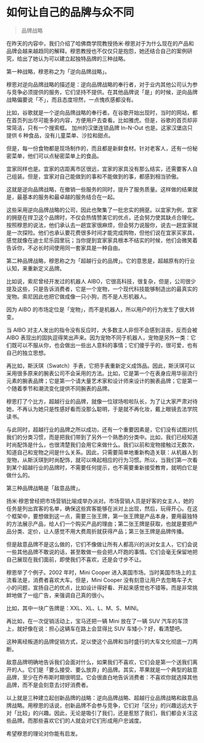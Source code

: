 # 如何让自己的品牌与众不同

> 品牌战略

在昨天的内容中，我们介绍了哈佛商学院教授扬米·穆恩对于为什么现在的产品和品牌会越来越趋同的解释。穆恩教授也不仅仅只是抱怨，她还结合自己的案例研究，给出了她认为可以建立起独特品牌的三种战略。

第一种战略，穆恩称之为「逆向品牌战略」。

穆恩对逆向品牌战略的描述是：逆向品牌战略的奉行者，对于业内其他公司认为参与竞争必须提供的服务，它们坚持不提供。在其他品牌说「是」的时候，逆向品牌战略偏要说「不」，而且态度坦然，一点愧疚感都没有。

比如，谷歌就是一个逆向品牌战略的奉行者。在谷歌开始出现时，当时的网站，都在首页列出尽可能多的内容，方便用户去查看。比如雅虎。但是，谷歌的首页却非常简洁，只有一个搜索框。
加州的汉堡连锁品牌 In-N-Out 也是。这家汉堡店只提供 6 种食品，没有儿童菜单、沙拉和甜点。

但是，每一份食物都是现场制作的，而且都是新鲜食材。针对老客人，还有一份秘密菜单，他们可以点秘密菜单上的食品。

宜家同样也是。宜家的店距离市区很远，宜家的家具没有那么结实，还需要客人自己组装。但是，宜家对自己能做到的事和不能做到的事，都感到相当骄傲。

这就是逆向品牌战略，在撤销一些服务的同时，提升了服务质量。这样做的结果就是，最基本的服务和最卓越的服务结合在一起。

这些采用逆向品牌战略的公司，因此也聚集了一批忠实的拥趸。以宜家为例，宜家的拥趸在捍卫这个品牌时，不仅会热情赞美它的优点，还会努力使其缺点合理化。按照穆恩的说法，他们承认去一趟宜家很麻烦，但会努力说服你，说去一趟宜家就是一次探险。他们也承认要花费很多时间才能完成购物，但他们说在宜家买家具，感觉就像在迪士尼乐园里玩；当你提到宜家家具根本不结实的时候，他们会微笑着告诉你，不必长时间使用同一套家具是一种自由。

第二种品牌战略，穆恩称之为「超越行业的品牌」。它的意思是，超越原有的行业认知，来重新定义品牌。

比如说，索尼曾经开发过的机器人 AIBO，它很高科技，很复杂，但是，公司很少提及这些，只是告诉消费者，它是一个宠物，一个现代科技能够制造出的最真实的宠物。索尼因此也把它做成像一只小狗，而不是人形机器人。

因为 AIBO 的市场定位是「宠物」，而不是机器人，所以用户的行为发生了很大转变。

当 AIBO 对主人发出的指令没有反应时，大多数主人非但不会感到沮丧，反而会被 AIBO 表现出的固执逗得笑出声来。因为宠物不同于机器人，宠物是另外一类：它们既可以不服从你，也会做出一些出人意料的事情；它们傻乎乎的，很可爱，也有自己的独立思想。

再比如，斯沃琪（Swatch）手表，它把手表重新定义成饰品。因此，斯沃琪可以采用很多原来的腕表公司不会采用的方法。比如，它是第一个在表身应用华丽流行元素的腕表品牌；它是第一个请大量艺术家和设计师来设计的腕表品牌；它是第一个随着季节和潮流变化提供不同腕表的品牌。

穆恩打了个比方，超越行业的品牌，就像一位球场啦啦队长，为了让大家严肃对待她，不再认为她只是性感好看而没那么聪明，于是就不再化妆，戴上眼镜去法学院读书。

与此同时，超越行业的品牌之所以成功，还有一个重要因素是，它们没有试图对抗我们的分类习惯，而是把我们带到了另外一个熟悉的分类中。比如，我们已经知道时尚配饰是什么，也很清楚我们会用它来做什么。我们以前和宠物接触过无数次，知道自己和宠物之间是什么关系。因此，只需要简单地重新构造关联：从机器人到宠物，从斯沃琪到时尚配饰，就可以唤起相应的行为习惯。所以，当我们第一次看到某个超越行业的品牌时，不需要任何提示，也不需要重新接受教育，就明白它是做什么的。

第三种品牌战略是「敌意品牌」。

扬米·穆恩曾经把市场营销比喻成举办派对。市场营销人员是好客的女主人，她的任务是列出宾客的名单，确保这些宾客能够在派对上出现，然后，玩得开心。在这个框架中，要想做到这一点，需要三张王牌，第一张王牌是产品本身，要用最独特的方法展示产品，给人们一个购买产品的理由；第二张王牌是获取，也就是要把产品分类、定价，让人感觉不用大费周折就获得产品；第三张王牌是品牌传播。

但是敌意品牌不是这么做的，它们不像做让所有人都高兴的派对女主人，它们会说一些其他品牌不敢说的话，甚至敢做一些会把人吓跑的事情。它们会毫无保留地把自己展现在我们面前，即使我们不喜欢，还是会寸步不让。

穆恩举了个例子。2002 年时，Mini Cooper 进入美国市场。当时美国市场上的主流看法是，消费者喜欢大车。但是，Mini Cooper 没有刻意让用户去忽略车子大小的问题，宣扬自己的优点，比如设计得好看、开起来感觉也不错等。而是非常挑衅地做了一组广告，来强调自己真的很小。

比如，其中一块广告牌是：XXL、XL、L、M、S、MINI。

再比如，在一次促销活动上，宝马还把一辆 Mini 放在了一辆 SUV 汽车的车顶上，就好像在说：担心这辆车在路上会显得比 SUV 车矮小？好，看清楚吧。

这种离经叛道的品牌促销方式，足以使这个品牌和当时盛行的大车文化彻底一刀两断。

敌意品牌明确地告诉我们会面对什么，如果我们不喜欢，它们会是第一个送我们离开的人。它们是「要么接受、要么放弃」的品牌。其实，苹果就是一个典型的敌意品牌，至少在乔布斯时期很明显。它会很直白地告诉消费者：不喜欢你就选择其他品牌，而不是会刻意去讨好消费者。

以上就是三种建立起创新品牌的战略：逆向品牌战略、超越行业品牌战略和敌意品牌战略。用穆恩的话说，创新品牌不会参与竞争，它们对「区分」的兴趣远远大于对「比较」的兴趣。因此，无论是吸引了我们，还是惹怒了我们，我们都会关注这些品牌。而那些喜欢它们的人就会对它们形成用户忠诚度。

希望穆恩的理论对你能有启发。



